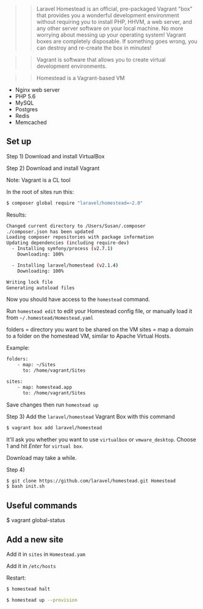 >> Laravel Homestead is an official, pre-packaged Vagrant "box" that provides you a wonderful development environment without requiring you to install PHP, HHVM, a web server, and any other server software on your local machine. No more worrying about messing up your operating system! Vagrant boxes are completely disposable. If something goes wrong, you can destroy and re-create the box in minutes!


>> Vagrant is software that allows you to create virtual development environments.

>> Homestead is a Vagrant-based VM

* Nginx web server
* PHP 5.6
* MySQL
* Postgres
* Redis
* Memcached

## Set up

Step 1) Download and install VirtualBox

Step 2) Download and install Vagrant

Note: Vagrant is a CL tool

In the root of sites run this:

```bash
$ composer global require "laravel/homestead=~2.0"
```

Results:
```bash
Changed current directory to /Users/Susan/.composer
./composer.json has been updated
Loading composer repositories with package information
Updating dependencies (including require-dev)
  - Installing symfony/process (v2.7.1)
    Downloading: 100%         

  - Installing laravel/homestead (v2.1.4)
    Downloading: 100%         

Writing lock file
Generating autoload files
```
Now you should have access to the `homestead` command.

Run `homestead edit` to edit your Homestead config file, or manually load it from `~/.homestead/Homestead.yaml`

folders = directory you want to be shared on the VM
sites = map a domain to a folder on the homestead VM, similar to Apache Virtual Hosts.

Example:

```bash
folders:
    - map: ~/Sites
      to: /home/vagrant/Sites

sites:
    - map: homestead.app
      to: /home/vagrant/Sites
```

Save changes then run `homestead up`

      


Step 3)
Add the `laravel/homestead` Vagrant Box with this command

```bash
$ vagrant box add laravel/homestead
```

It'll ask you whether you want to use `virtualbox` or `vmware_desktop`. Choose 1 and hit *Enter* for `virtual box`.

Download may take a while.

Step 4)

```bash
$ git clone https://github.com/laravel/homestead.git Homestead
$ bash init.sh
```





## Useful commands

$ vagrant global-status


## Add a new site

Add it in `sites` in `Homestead.yam`

Add it in `/etc/hosts`

Restart:

```bash
$ homestead halt

$ homestead up --provision
```
